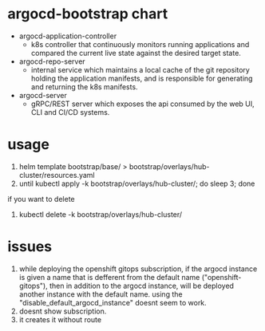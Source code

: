 # argocd-bootstrap chart

* argocd-application-controller
    - k8s controller that continuously monitors running applications and compared the current live state against the desired target state.
* argocd-repo-server
    - internal service which maintains a local cache of the git repository holding the application manifests, and is responsible for generating and returning the k8s manifests.
* argocd-server
    - gRPC/REST server which exposes the api consumed by the web UI, CLI and CI/CD systems.


# usage
1. helm template bootstrap/base/ > bootstrap/overlays/hub-cluster/resources.yaml
2. until kubectl apply -k bootstrap/overlays/hub-cluster/; do sleep 3; done

if you want to delete
1. kubectl delete -k bootstrap/overlays/hub-cluster/


# issues
1. while deploying the openshift gitops subscription, if the argocd instance is given a name that is defferent from the default name ("openshift-gitops"), then in addition to the argocd instance, will be deployed another instance with the default name. using the "disable_default_argocd_instance" doesnt seem to work.
2. doesnt show subscription.
3. it creates it without route